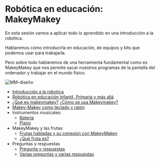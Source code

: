 # Robótica en educación: MakeyMakey 

En esta sesión vamos a aplicar todo lo aprendido en una introducción a la robótica.

Hablaremos cómo introducirla en educación, de equipos y kits que podemos usar para trabajarla.

Pero sobre todo hablaremos de una herramienta fundamental como es MakeyMakey que nos permite sacar nuestros programas de la pantalla del ordenador y trabajar en el mundo físico.

![MM-diseño](./images/MM-diseño.jpg)


* [Introducción a la robotica](./RoboticaIntroduccion.md)
* [Robótica en educación Infantil, Primaria y más allá](./RoboticaPrimaria.md)
* [¿Qué es makeymakey?](./MakeyMakey/QueEsMM.md) [¿Cómo se usa Makeymakey?](./MakeyMakey/QueEsMM.md#c%C3%B3mo-se-usa)
* [Makey-Makey como teclado y ratón](./MakeyMakey/MMComoTecladoRraton.md)
* Instrumentos musicales:
    * [Batería](./MakeyMakey/musica.md)
    * [Piano](./MakeyMakey/musica.md#piano)
* MakeyMakey y las frutas
    * [Frutas habladas y su conexion con MakeyMakey](./MakeyMakey/Frutas.md)
    * [¿Qué fruta es?](./MakeyMakey/Frutas.md#ejemplo-qu%C3%A9-fruta-soy)
* Preguntas y respuestas
    * [Pregunta y respuestas](./MakeyMakey/quiz.md)
    * [Varias preguntas y varias respuestas](./MakeyMakey/quiz.md#varias-preguntas-y--varias-respuestas-emparejando)
